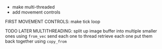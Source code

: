 - make multi-threaded
- add movement controls

FIRST MOVEMENT CONTROLS:
make tick loop



TODO LATER MULTITHREADING:
split up image buffer into multiple smaller ones using `from_vec`
send each one to thread
retrieve each one
put them back together using `copy_from`